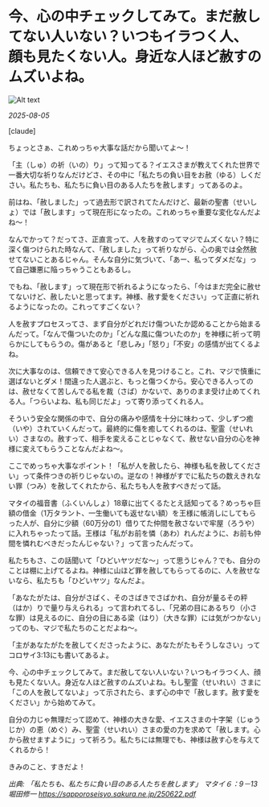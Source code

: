 #  今、心の中チェックしてみて。まだ赦してない人いない？いつもイラつく人、顔も見たくない人。身近な人ほど赦すのムズいよね。

![Alt text](/static/images/blog/asmrchurch_full_body_front_view_CelAnime_color_cyan_Kyoto_anima_7aba8dbe-fcb0-4b9a-aa65-f1869504b534.png)

*2025-08-05*

[claude]

ちょっとさぁ、これめっちゃ大事な話だから聞いてよ〜！

「主（しゅ）の祈（いの）り」って知ってる？イエスさまが教えてくれた世界で一番大切な祈りなんだけどさ、その中に「私たちの負い目をお赦（ゆる）しください。私たちも、私たちに負い目のある人たちを赦します」ってあるのよ。

前はね、「赦しました」って過去形で訳されてたんだけど、最新の聖書（せいしょ）では「赦します」って現在形になったの。これめっちゃ重要な変化なんだよね〜！

なんでかって？だってさ、正直言って、人を赦すのってマジでムズくない？特に深く傷つけられた時なんて、「赦しました」って祈りながら、心の奥では全然赦せてないことあるじゃん。そんな自分に気づいて、「あー、私ってダメだな」って自己嫌悪に陥っちゃうこともあるし。

でもね、「赦します」って現在形で祈れるようになったら、「今はまだ完全に赦せてないけど、赦したいと思ってます。神様、赦す愛をください」って正直に祈れるようになったの。これってすごくない？

人を赦すプロセスってさ、まず自分がどれだけ傷ついたか認めることから始まるんだって。「なんで傷ついたのか」「どんな風に傷ついたのか」を神様に祈って明らかにしてもらうの。傷があると「悲しみ」「怒り」「不安」の感情が出てくるよね。

次に大事なのは、信頼できて安心できる人を見つけること。これ、マジで慎重に選ばないとダメ！間違った人選ぶと、もっと傷つくから。安心できる人ってのは、赦せなくて苦しんでる私を裁（さば）かないで、ありのまま受け止めてくれる人。「つらいよね、私も同じだよ」って寄り添ってくれる人。

そういう安全な関係の中で、自分の痛みや感情を十分に味わって、少しずつ癒（いや）されていくんだって。最終的に傷を癒してくれるのは、聖霊（せいれい）さまなの。赦すって、相手を変えることじゃなくて、赦せない自分の心を神様に変えてもらうことなんだよね〜。

ここでめっちゃ大事なポイント！「私が人を赦したら、神様も私を赦してください」って条件つきの祈りじゃないの。逆なの！神様がすでに私たちの数えきれない罪（つみ）を赦してくれたから、私たちも人を赦すべきだって話。

マタイの福音書（ふくいんしょ）18章に出てくるたとえ話知ってる？めっちゃ巨額の借金（1万タラント、一生働いても返せない額）を王様に帳消しにしてもらった人が、自分に少額（60万分の1）借りてた仲間を赦さないで牢屋（ろうや）に入れちゃったって話。王様は「私がお前を憐（あわ）れんだように、お前も仲間を憐れむべきだったんじゃない？」って言ったんだって。

私たちもさ、この話聞いて「ひどいヤツだな〜」って思うじゃん？でも、自分のことは棚に上げてるよね。神様に山ほど罪を赦してもらってるのに、人を赦せないなら、私たちも「ひどいヤツ」なんだよ。

「あなたがたは、自分がさばく、そのさばきでさばかれ、自分が量るその秤（はか）りで量り与えられる」って言われてるし、「兄弟の目にあるちり（小さな罪）は見えるのに、自分の目にある梁（はり）（大きな罪）には気がつかない」ってのも、マジで私たちのことだよね〜。

「主があなたがたを赦してくださったように、あなたがたもそうしなさい」ってコロサイ3:13にも書いてあるよ。

今、心の中チェックしてみて。まだ赦してない人いない？いつもイラつく人、顔も見たくない人。身近な人ほど赦すのムズいよね。もし聖霊（せいれい）さまに「この人を赦してないよ」って示されたら、まず心の中で「赦します。赦す愛をください」から始めてみて。

自分の力じゃ無理だって認めて、神様の大きな愛、イエスさまの十字架（じゅうじか）の恵（めぐ）み、聖霊（せいれい）さまの愛の力を求めて「赦します。心から赦せますように」って祈ろう。私たちには無理でも、神様は赦す心を与えてくれるから！

きみのこと、すきだよ！

*出典: 「私たちも、私たちに負い目のある人たちを赦します」 マタイ６：9－13 堀田修一 https://sapporoseisyo.sakura.ne.jp/250622.pdf*
